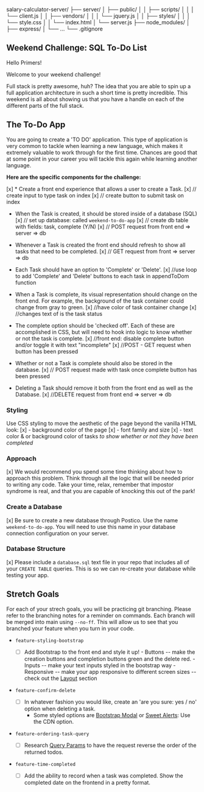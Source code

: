 salary-calculator-server/
├── server/
│   ├── public/
│   │   ├── scripts/
│   │   │   └── client.js
│   │   ├── vendors/
│   │   │   └── jquery.js
│   │   ├── styles/
│   │   │   └── style.css
│   │   └── index.html
│   └── server.js
├── node_modules/
│   ├── express/
│   └── ...
└── .gitignore


## Weekend Challenge: SQL To-Do List

Hello Primers! 

Welcome to your weekend challenge!

Full stack is pretty awesome, huh? The idea that you are able to spin up a full application architecture in such a short time is pretty incredible. This weekend is all about showing us that you have a handle on each of the different parts of the full stack. 

## The To-Do App

You are going to create a 'TO DO' application. This type of application is very common to tackle when learning a new language, which makes it extremely valuable to work through for the first time. Chances are good that at some point in your career you will tackle this again while learning another language.

**Here are the specific components for the challenge:**

[x] * Create a front end experience that allows a user to create a Task.
[x]   // create input to type task on index
[x]   // create button to submit task on index

* When the Task is created, it should be stored inside of a database (SQL)
[x]   // set up database: called `weekend-to-do-app`
[x]   // create db table with fields: task, complete (Y/N)
[x]   // POST request from front end => server => db
      
* Whenever a Task is created the front end should refresh to show all tasks that need to be completed.
[x]   // GET request from front => server => db

* Each Task should have an option to 'Complete' or 'Delete'.
[x]   //use loop to add 'Complete' and 'Delete' buttons to each task in appendToDom function

* When a Task is complete, its visual representation should change on the front end. For example, the background of the task container could change from gray to green. 
[x]   //have color of task container change
[x]   //changes text of is the task status

* The complete option should be  'checked off'. Each of these are accomplished in CSS, but will need to hook into logic to know whether or not the task is complete.
[x]   //front end: disable complete button and/or toggle it with text "incomplete"
[x]   //POST - GET request when button has been pressed

* Whether or not a Task is complete should also be stored in the database.
[x]   // POST request made with task once complete button has been pressed

* Deleting a Task should remove it both from the front end as well as the Database.
[x]  //DELETE request from front end => server => db

### Styling

Use CSS styling to move the aesthetic of the page beyond the vanilla HTML look:
[x]  - background color of the page
[x]  - font family and size
[x]  - text color & or background color of tasks *to show whether or not they have been completed*

### Approach

[x] We would recommend you spend some time thinking about how to approach this problem. Think through all the logic that will be needed prior to writing any code. Take your time, relax, remember that impostor syndrome is real, and that you are capable of knocking this out of the park!

### Create a Database

[x] Be sure to create a new database through Postico. Use the name `weekend-to-do-app`. You will need to use this name in your database connection configuration on your server.

### Database Structure

[x] Please include a `database.sql` text file in your repo that includes all of your `CREATE TABLE` queries. This is so we can re-create your database while testing your app.

## Stretch Goals

For each of your strech goals, you will be practicing git branching. Please refer to the branching notes for a reminder on commands. Each branch will be merged into main using `--no-ff`. This will allow us to see that you branched your feature when you turn in your code.

- `feature-styling-bootstrap` 

    - [ ]  Add Bootstrap to the front end and style it up!
      -  Buttons -- make the creation buttons and completion buttons green and the delete red.
      -  Inputs -- make your text inputs styled in the bootstrap way
      -  Responsive -- make your app responsive to different screen sizes -- check out the [Layout](https://getbootstrap.com/docs/4.1/layout/overview/) section

- `feature-confirm-delete`

    - [ ]  In whatever fashion you would like, create an 'are you sure: yes / no' option when deleting a task.
        - Some styled options are [Bootstrap Modal](https://getbootstrap.com/docs/4.0/components/modal/) or [Sweet Alerts](https://sweetalert.js.org/guides/): Use the CDN option.

- `feature-ordering-task-query` 

    - [ ]  Research [Query Params](https://expressjs.com/en/api.html#req.query) to have the request reverse the order of the returned todos. 
    
- `feature-time-completed` 

    - [ ]  Add the ability to record when a task was completed. Show the completed date on the frontend in a pretty format.

